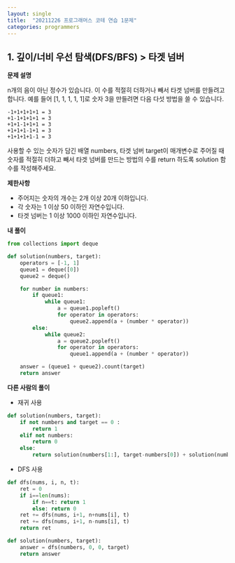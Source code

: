 ```yaml
---
layout: single
title:  "20211226 프로그래머스 코테 연습 1문제"
categories: programmers
---
```


## 1. 깊이/너비 우선 탐색(DFS/BFS) > 타겟 넘버

**문제 설명**

n개의 음이 아닌 정수가 있습니다. 이 수를 적절히 더하거나 빼서 타겟 넘버를 만들려고 합니다. 예를 들어 [1, 1, 1, 1, 1]로 숫자 3을 만들려면 다음 다섯 방법을 쓸 수 있습니다.
```
-1+1+1+1+1 = 3
+1-1+1+1+1 = 3
+1+1-1+1+1 = 3
+1+1+1-1+1 = 3
+1+1+1+1-1 = 3
```
사용할 수 있는 숫자가 담긴 배열 numbers, 타겟 넘버 target이 매개변수로 주어질 때 숫자를 적절히 더하고 빼서 타겟 넘버를 만드는 방법의 수를 return 하도록 solution 함수를 작성해주세요.

**제한사항**
- 주어지는 숫자의 개수는 2개 이상 20개 이하입니다.
- 각 숫자는 1 이상 50 이하인 자연수입니다.
- 타겟 넘버는 1 이상 1000 이하인 자연수입니다.

**내 풀이**


```python
from collections import deque

def solution(numbers, target):
    operators = [-1, 1]
    queue1 = deque([0])
    queue2 = deque()

    for number in numbers:
        if queue1:
            while queue1:
                a = queue1.popleft()
                for operator in operators:
                    queue2.append(a + (number * operator))
        else:
            while queue2:
                a = queue2.popleft()
                for operator in operators:
                    queue1.append(a + (number * operator))

    answer = (queue1 + queue2).count(target)
    return answer
```

**다른 사람의 풀이**
- 재귀 사용


```python
def solution(numbers, target):
    if not numbers and target == 0 :
        return 1
    elif not numbers:
        return 0
    else:
        return solution(numbers[1:], target-numbers[0]) + solution(numbers[1:], target+numbers[0])
```

- DFS 사용


```python
def dfs(nums, i, n, t):
    ret = 0
    if i==len(nums):
        if n==t: return 1
        else: return 0
    ret += dfs(nums, i+1, n+nums[i], t)
    ret += dfs(nums, i+1, n-nums[i], t)
    return ret

def solution(numbers, target):
    answer = dfs(numbers, 0, 0, target)
    return answer
```
